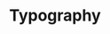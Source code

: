 ---
tags: component
title: Typography
layout: default
intro:
url_uswds: https://designsystem.digital.gov/components/typography
url_uswds_usage:
nice_uswds: Typography component
url_honeycrisp:
nice_honeycrisp:
description_honeycrisp: ''
---